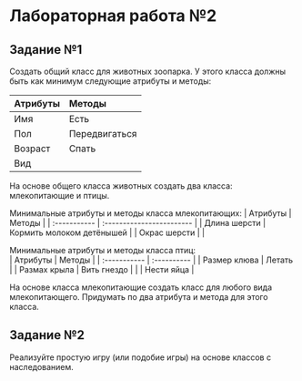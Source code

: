 # Лабораторная работа №2   

## Задание №1

Создать общий класс для животных зоопарка. У этого класса должны быть как минимум следующие атрибуты и методы:

| Атрибуты | Методы        |
| :------- | :------------ |
| Имя      | Есть          |
| Пол      | Передвигаться |
| Возраст  | Спать         |
| Вид      |               |

На основе общего класса животных создать два класса: млекопитающие и птицы.

Минимальные атрибуты и методы класса млекопитающих: 
| Атрибуты     | Методы                    |
| :----------- | :------------------------ |
| Длина шерсти | Кормить молоком детёнышей |
| Окрас шерсти |                           |

Минимальные атрибуты и методы класса птиц:   
| Атрибуты     | Методы      |
| :----------- | :---------- |
| Размер клюва | Летать      |
| Размах крыла | Вить гнездо |
|              | Нести яйца  |

На основе класса млекопитающие создать класс для любого вида млекопитающего. Придумать по два атрибута и метода для этого класса.   

## Задание №2   

Реализуйте простую игру (или подобие игры) на основе классов с наследованием.   
